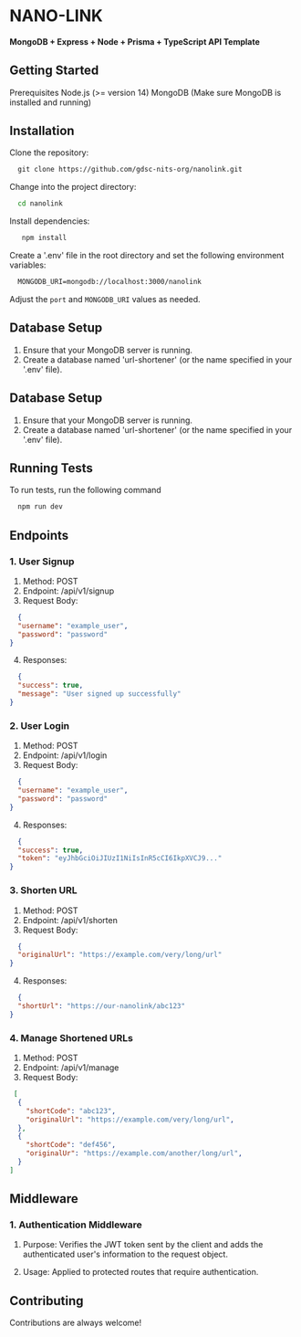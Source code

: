 # NANO-LINK

#### MongoDB + Express + Node + Prisma + TypeScript API Template


## Getting Started

Prerequisites Node.js (>= version 14) MongoDB (Make sure MongoDB is installed and running)

## Installation

Clone the repository:
```markdown
  git clone https://github.com/gdsc-nits-org/nanolink.git
```

Change into the project directory:
```bash
  cd nanolink

```
Install dependencies:
```bash
   npm install

```

Create a '.env' file in the root directory and set the following environment variables:
```markdown
  MONGODB_URI=mongodb://localhost:3000/nanolink
```
Adjust the `port` and `MONGODB_URI` values as needed.

##  Database Setup

1. Ensure that your MongoDB server is running.
2. Create a database named 'url-shortener' (or the name specified in your '.env' file).
##  Database Setup

1. Ensure that your MongoDB server is running.
2. Create a database named 'url-shortener' (or the name specified in your '.env' file).
## Running Tests

To run tests, run the following command

```bash
  npm run dev
```

## Endpoints

### 1.  User Signup
1. Method: POST
2. Endpoint: /api/v1/signup
3. Request Body:


```json
  {
  "username": "example_user",
  "password": "password"
}

```
4. Responses:

```json
  {
  "success": true,
  "message": "User signed up successfully"
}


```
### 2. User Login
1. Method: POST
2. Endpoint: /api/v1/login
3. Request Body:


```json
  {
  "username": "example_user",
  "password": "password"
}

```
4. Responses:

```json
  {
  "success": true,
  "token": "eyJhbGciOiJIUzI1NiIsInR5cCI6IkpXVCJ9..."
}


```
### 3. Shorten URL
1. Method: POST
2. Endpoint: /api/v1/shorten
3. Request Body:


```json
  {
  "originalUrl": "https://example.com/very/long/url"
}

```
4. Responses:

```json
  {
  "shortUrl": "https://our-nanolink/abc123"
}

```
### 4. Manage Shortened URLs
1. Method: POST
2. Endpoint: /api/v1/manage
3. Request Body:


```json
 [
  {
    "shortCode": "abc123",
    "originalUrl": "https://example.com/very/long/url",
  },
  {
    "shortCode": "def456",
    "originalUr": "https://example.com/another/long/url",
  }
]

```
## Middleware
### 1. Authentication Middleware

1. Purpose: Verifies the JWT token sent by the client and adds the authenticated user's information to the request object.

2. Usage: Applied to protected routes that require authentication.

## Contributing

Contributions are always welcome!